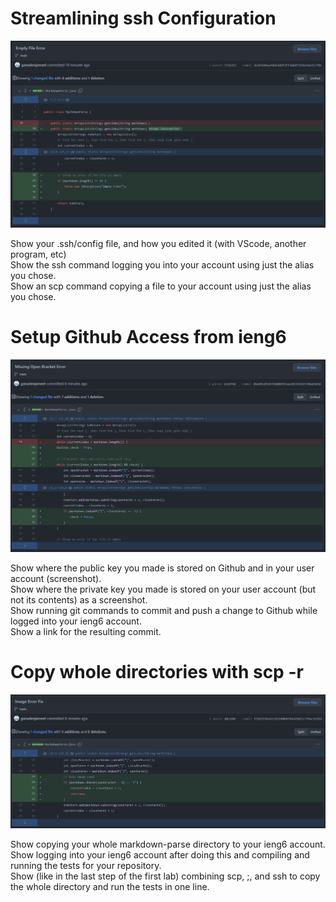 <h1>Streamlining ssh Configuration</h1>

![Image](EmptyFileErrorFix.PNG)

Show your .ssh/config file, and how you edited it (with VScode, another program, etc)<br>
Show the ssh command logging you into your account using just the alias you chose.<br>
Show an scp command copying a file to your account using just the alias you chose.<br>



<h1>Setup Github Access from ieng6</h1>

![Image](BracketErrorFix.PNG)

Show where the public key you made is stored on Github and in your user account (screenshot).<br>
Show where the private key you made is stored on your user account (but not its contents) as a screenshot.<br>
Show running git commands to commit and push a change to Github while logged into your ieng6 account.<br>
Show a link for the resulting commit.<br>



<h1>Copy whole directories with scp -r</h1>

![Image](ImageErrorFix.PNG)

Show copying your whole markdown-parse directory to your ieng6 account.<br>
Show logging into your ieng6 account after doing this and compiling and running the tests for your repository.<br>
Show (like in the last step of the first lab) combining scp, ;, and ssh to copy the whole directory and run the tests in one line.<br>